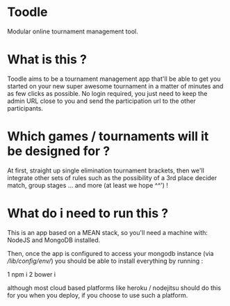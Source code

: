 Toodle
======

Modular online tournament management tool.

# What is this ?
Toodle aims to be a tournament management app that'll be able to get you started on your new super awesome tournament in a matter of minutes and as few clicks as possible.
No login required, you just need to keep the admin URL close to you and send the participation url to the other participants.

# Which games / tournaments will it be designed for ?
At first, straight up single elimination tournament brackets, then we'll integrate other sets of rules such as the possibility of a 3rd place decider match, group stages ... and more (at least we hope ^^') !

# What do i need to run this ?
This is an app based on a MEAN stack, so you'll need a machine with: NodeJS and MongoDB installed.

Then, once the app is configured to access your mongodb instance (via _/lib/config/env/<your environments>_) you should be able to install everything by running :

1 npm i
2 bower i

although most cloud based platforms like heroku / nodejitsu should do this for you when you deploy, if you choose to use such a platform.